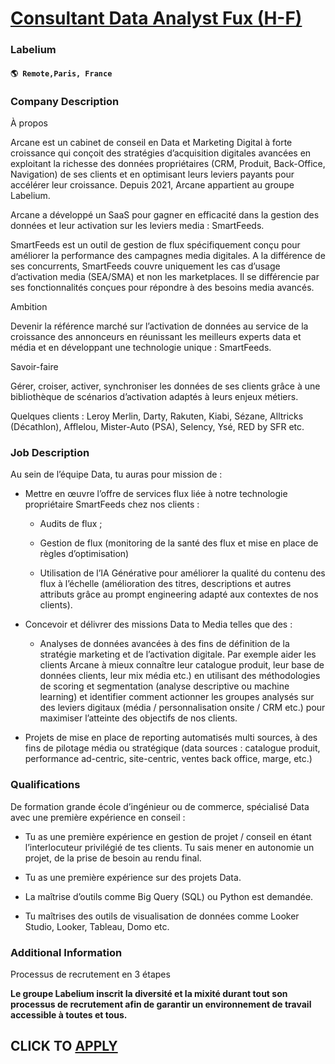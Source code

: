 # [Consultant Data Analyst Fux (H-F)](https://www.remotewlb.com/apply/consultant-data-analyst-fux-h-f)  
### Labelium  
#### `🌎 Remote,Paris, France`  

### **Company Description**

À propos

Arcane est un cabinet de conseil en Data et Marketing Digital à forte croissance qui conçoit des stratégies d’acquisition digitales avancées en exploitant la richesse des données propriétaires (CRM, Produit, Back-Office, Navigation) de ses clients et en optimisant leurs leviers payants pour accélérer leur croissance. Depuis 2021, Arcane appartient au groupe Labelium.

Arcane a développé un SaaS pour gagner en efficacité dans la gestion des données et leur activation sur les leviers media : SmartFeeds.

SmartFeeds est un outil de gestion de flux spécifiquement conçu pour améliorer la performance des campagnes media digitales. A la différence de ses concurrents, SmartFeeds couvre uniquement les cas d’usage d’activation media (SEA/SMA) et non les marketplaces. Il se différencie par ses fonctionnalités conçues pour répondre à des besoins media avancés.

Ambition

Devenir la référence marché sur l’activation de données au service de la croissance des annonceurs en réunissant les meilleurs experts data et média et en développant une technologie unique : SmartFeeds.

Savoir-faire

Gérer, croiser, activer, synchroniser les données de ses clients grâce à une bibliothèque de scénarios d’activation adaptés à leurs enjeux métiers.

Quelques clients : Leroy Merlin, Darty, Rakuten, Kiabi, Sézane, Alltricks (Décathlon), Afflelou, Mister-Auto (PSA), Selency, Ysé, RED by SFR etc.

###  **Job Description**

Au sein de l’équipe Data, tu auras pour mission de :

  * Mettre en œuvre l’offre de services flux liée à notre technologie propriétaire SmartFeeds chez nos clients :

    * Audits de flux ;

    * Gestion de flux (monitoring de la santé des flux et mise en place de règles d’optimisation)

    * Utilisation de l’IA Générative pour améliorer la qualité du contenu des flux à l’échelle (amélioration des titres, descriptions et autres attributs grâce au prompt engineering adapté aux contextes de nos clients).

  * Concevoir et délivrer des missions Data to Media telles que des :

    * Analyses de données avancées à des fins de définition de la stratégie marketing et de l’activation digitale. Par exemple aider les clients Arcane à mieux connaître leur catalogue produit, leur base de données clients, leur mix média etc.) en utilisant des méthodologies de scoring et segmentation (analyse descriptive ou machine learning) et identifier comment actionner les groupes analysés sur des leviers digitaux (média / personnalisation onsite / CRM etc.) pour maximiser l’atteinte des objectifs de nos clients.

  * Projets de mise en place de reporting automatisés multi sources, à des fins de pilotage média ou stratégique (data sources : catalogue produit, performance ad-centric, site-centric, ventes back office, marge, etc.)

###  **Qualifications**

De formation grande école d’ingénieur ou de commerce, spécialisé Data avec une première expérience en conseil :

  * Tu as une première expérience en gestion de projet / conseil en étant l’interlocuteur privilégié de tes clients. Tu sais mener en autonomie un projet, de la prise de besoin au rendu final.

  * Tu as une première expérience sur des projets Data.

  * La maîtrise d’outils comme Big Query (SQL) ou Python est demandée.

  * Tu maîtrises des outils de visualisation de données comme Looker Studio, Looker, Tableau, Domo etc.

###  **Additional Information**

Processus de recrutement en 3 étapes

 **Le groupe Labelium inscrit la diversité et la mixité durant tout son processus de recrutement afin de garantir un environnement de travail accessible à toutes et tous.**

  
## CLICK TO [APPLY](https://www.remotewlb.com/apply/consultant-data-analyst-fux-h-f)

